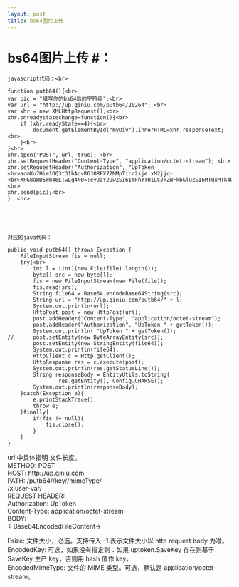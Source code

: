 ```yaml
---
layout: post
title: bs64图片上传
---
```


# bs64图片上传 #：

 
    javascript代码：<br>

    function putb64(){<br>
	var pic = "填写你的bs64后的字符串";<br>
    var url = "http://up.qiniu.com/putb64/20264"; <br>
	var xhr = new XMLHttpRequest();<br>
	xhr.onreadystatechange=function(){<br>
		if (xhr.readyState==4){<br>
			document.getElementById("myDiv").innerHTML=xhr.responseText;<br>
		}<br>
	}<br>
	xhr.open("POST", url, true); <br>
	xhr.setRequestHeader("Content-Type", "application/octet-stream"); <br>
	xhr.setRequestHeader("Authorization", "UpToken <br>acmKu7Hie1OQ3t31bAovR6JORFX72MMpTicc2xje:xM2jjq-<br>XFG8aWD5rm46LTwLg4N0=:eyJzY29wZSI6ImFhYTUiLCJkZWFkbGluZSI6MTQxMTk4OTk0MH0="); <br>
	xhr.send(pic);<br>
	}  <br>




  
	对应的java代码：

	public void putb64() throws Exception {
		FileInputStream fis = null;
		try{<br>
			int l = (int)(new File(file).length());
			byte[] src = new byte[l];
			fis = new FileInputStream(new File(file));
			fis.read(src);
			String file64 = Base64.encodeBase64String(src);
			String url = "http://up.qiniu.com/putb64/" + l;
			System.out.println(url);
			HttpPost post = new HttpPost(url);
			post.addHeader("Content-Type", "application/octet-stream");
			post.addHeader("Authorization", "UpToken " + getToken());
			System.out.println( "UpToken " + getToken());
	//		post.setEntity(new ByteArrayEntity(src));
			post.setEntity(new StringEntity(file64));
			System.out.println(file64);
			HttpClient c = Http.getClient();
			HttpResponse res = c.execute(post);
			System.out.println(res.getStatusLine());
			String responseBody = EntityUtils.toString(
	                res.getEntity(), Config.CHARSET);
			System.out.println(responseBody);
		}catch(Exception e){
			e.printStackTrace();
			throw e;
		}finally{
			if(fis != null){
				fis.close();
			}
		}
	}

url 中具体指明 文件长度。<br>METHOD: POST<br>HOST: http://up.qiniu.com<br>PATH: /putb64/<Fsize>/key/<EncodedKey>/mimeType/<br><EncodedMimeType>/x:user-var/<EncodedUserVarVal><br>REQUEST HEADER:<br>Authorization: UpToken <UpToken><br>Content-Type: application/octet-stream<br>BODY:<br><-Base64EncodedFileContent->Fsize: 文件大小，必选。支持传入 -1 表示文件大小以 http request body 为准。<br>EncodedKey: 可选，如果没有指定则：如果 uptoken.SaveKey 存在则基于 SaveKey 生产 key，否则用 hash 值作 key。<br>EncodedMimeType: 文件的 MIME 类型。可选，默认是 application/octet-stream。<br>